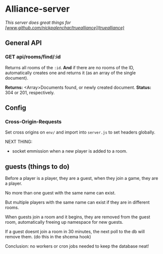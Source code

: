 # Alliance-server
_This server does great things for [www.github.com/nickpalenchar/truealliance](truealliance)_

## General API

### GET api/rooms/find/:id

Returns all rooms of the `:id`. **And** if there are no rooms of the ID, automatically creates one and returns it (as an array of the single document).

**Returns:** \<Array\>Documents found, or newly created document.
**Status:** 304 or 201, respectively.


## Config

### Cross-Origin-Requests
Set cross origins on `env/` and import into `server.js` to set headers globally.

NEXT THING:
- socket emmission when a new player is added to a room.

## guests (things to do)
Before a player is a player, they are a guest, when they join a game, they are a player.

No more than one guest with the same name can exist.

But multiple players with the same name can exist if they are in different rooms.

When guests join a room and it begins, they are removed from the guest room, automatically freeing up namespace for new guests.

If a guest doesnt join a room in 30 minutes, the next poll to the db will remove them. (do this in the shcema hook)

Conclusion: no workers or cron jobs needed to keep the database neat!
